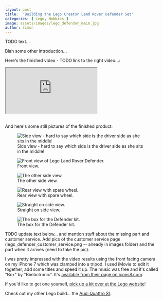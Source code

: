 ```yaml
---
layout: post
title:  "Building the Lego Creator Land Rover Defender Set"
categories: [ Lego, Hobbies ]
image: assets/images/lego_defender_main.jpg
author: simon
---
```


TODO text...

Blah some other introduction...

Here's the finished video - TODO link to the right video...:

<div class="embed-responsive embed-responsive-16by9">
  <iframe class="embed-responsive-item" src="https://www.youtube.com/embed/WaYKTL15rSA" allowfullscreen></iframe>
</div><br/>

And here's some still pictures of the finished product:

<div class="slick-carousel">
    <div>
        <figure class="figure">
        <img src="{{ site.baseurl }}/assets/images/lego_defender_1.jpg" class="figure-img img-fluid" alt="Side view - hard to say which side is the driver side as she sits in the middle!">
        <figcaption class="figure-caption text-center">Side view - hard to say which side is the driver side as she sits in the middle!</figcaption>
        </figure>
    </div>
    <div>
        <figure class="figure">
        <img src="{{ site.baseurl }}/assets/images/lego_defender_2.jpg" class="figure-img img-fluid" alt="Front view of Lego Land Rover Defender.">
        <figcaption class="figure-caption text-center">Front view.</figcaption>
        </figure>
    </div>
    <div>
        <figure class="figure">
        <img src="{{ site.baseurl }}/assets/images/lego_defender_3.jpg" class="figure-img img-fluid" alt="The other side view.">
        <figcaption class="figure-caption text-center">The other side view.</figcaption>
        </figure>
    </div>
    <div>
        <figure class="figure">
        <img src="{{ site.baseurl }}/assets/images/lego_defender_4.jpg" class="figure-img img-fluid" alt="Rear view with spare wheel.">
        <figcaption class="figure-caption text-center">Rear view with spare wheel.</figcaption>
        </figure>
    </div>
    <div>
        <figure class="figure">
        <img src="{{ site.baseurl }}/assets/images/lego_defender_5.jpg" class="figure-img img-fluid" alt="Straight on side view.">
        <figcaption class="figure-caption text-center">Straight on side view.</figcaption>
        </figure>
    </div>
    <div>
        <figure class="figure">
        <img src="{{ site.baseurl }}/assets/images/lego_defender_6.jpg" class="figure-img img-fluid" alt="The box for the Defender kit.">
        <figcaption class="figure-caption text-center">The box for the Defender kit.</figcaption>
        </figure>
    </div>
</div>

TODO update text below... and mention stuff about the missing part and customer service.  Add pics of the customer service page (lego_defender_customer_service.png -- already in images folder) and the part when it arrives (need to take the pic).

I was pretty impressed with the video results using the front facing camera on my iPhone 7 which was clamped into a tripod.  I used iMovie to edit it together, add some titles and speed it up.  The music was free and it's called "Box" by "Bimbotronic".  It's [available from their page on icons8.com](https://icons8.com/music/author/bimbotronic).

If you'd like to get one yourself, [pick up a kit over at the Lego website](https://www.lego.com/en-gb/product/land-rover-classic-defender-40650)!

Check out my other Lego build... the [Audi Quattro S1](/building-the-lego-audi-quattro).